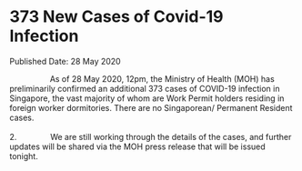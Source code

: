 <html>
    <meta http-equiv="Content-Type" content="text/html; charset=utf-8"/>
    <meta charset="utf-8"/>
    <title>373 New Cases of Covid-19 Infection</title>
    <body><h1>373 New Cases of Covid-19 Infection</h1>
    <p>Published Date: 28 May 2020</p> <p>&nbsp; &nbsp; &nbsp; &nbsp; &nbsp; &nbsp; &nbsp; &nbsp; &nbsp; As of 28 May 2020, 12pm, the Ministry of Health (MOH) has preliminarily confirmed an additional 373 cases of COVID-19 infection in Singapore, the vast majority of whom are Work Permit holders residing in foreign worker dormitories. There are no Singaporean/ Permanent Resident cases.&nbsp; <br><br>2.&nbsp; &nbsp; &nbsp; &nbsp; &nbsp; &nbsp; &nbsp; &nbsp;We are still working through the details of the cases, and further updates will be shared via the MOH press release that will be issued tonight.&nbsp;</p></body>
</html>
